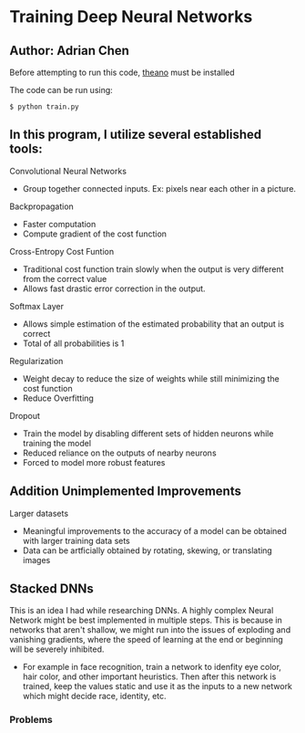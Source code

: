 # Training Deep Neural Networks
## Author: Adrian Chen

Before attempting to run this code, [theano](http://deeplearning.net/software/theano/) must be installed

The code can be run using:
```
$ python train.py
```

## In this program, I utilize several established tools:
Convolutional Neural Networks
* Group together connected inputs. Ex: pixels near each other in a picture.

Backpropagation
* Faster computation
* Compute gradient of the cost function

Cross-Entropy Cost Funtion
* Traditional cost function train slowly when the output is very different from the correct value
* Allows fast drastic error correction in the output.

Softmax Layer
* Allows simple estimation of the estimated probability that an output is correct
* Total of all probabilities is 1

Regularization
* Weight decay to reduce the size of weights while still minimizing the cost function
* Reduce Overfitting

Dropout
* Train the model by disabling different sets of hidden neurons while training the model
* Reduced reliance on the outputs of nearby neurons
* Forced to model more robust features

## Addition Unimplemented Improvements

Larger datasets
* Meaningful improvements to the accuracy of a model can be obtained with larger training data sets
* Data can be artficially obtained by rotating, skewing, or translating images

## Stacked DNNs
This is an idea I had while researching DNNs. A highly complex Neural Network might be best implemented in multiple steps. This is because in networks that aren't shallow, we might run into the issues of exploding and vanishing gradients, where the speed of learning at the end or beginning will be severely inhibited.
* For example in face recognition, train a network to idenfity eye color, hair color, and other important heuristics. Then after this network is trained, keep the values static and use it as the inputs to a new network which might decide race, identity, etc.
### Problems